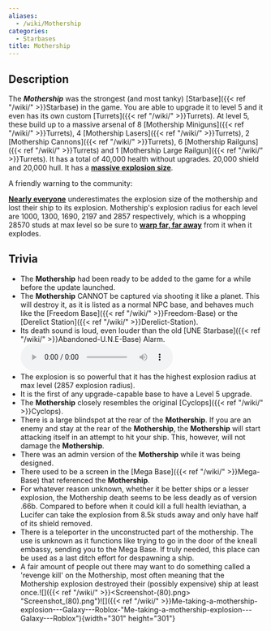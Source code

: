 ```yaml
---
aliases:
  - /wiki/Mothership
categories:
  - Starbases
title: Mothership
---
```


## Description

The **_Mothership_** was the strongest (and most tanky) [Starbase]({{< ref "/wiki/" >}}Starbase) in the game. You are able to upgrade it to level 5 and it even has its own custom [Turrets]({{< ref "/wiki/" >}}Turrets). At level 5, these build up to a massive arsenal of 8 [Mothership Miniguns]({{< ref "/wiki/" >}}Turrets), 4 [Mothership Lasers]({{< ref "/wiki/" >}}Turrets), 2 [Mothership Cannons]({{< ref "/wiki/" >}}Turrets), 6 [Mothership Railguns]({{< ref "/wiki/" >}}Turrets) and 1 [Mothership Large Railgun]({{< ref "/wiki/" >}}Turrets). It has a total of 40,000 health without upgrades. 20,000 shield and 20,000 hull. It has a <u>**massive explosion size**</u>.

A friendly warning to the community:

**<u>Nearly everyone</u>** underestimates the explosion size of the mothership and lost their ship to its explosion. Mothership's explosion radius for each level are 1000, 1300, 1690, 2197 and 2857 respectively, which is a whopping 28570 studs at max level so be sure to **<u>warp far, far away</u>** from it when it explodes.

## Trivia

- The **Mothership** had been ready to be added to the game for a while before the update launched.
- The **Mothership** CANNOT be captured via shooting it like a planet. This will destroy it, as it is listed as a normal NPC base, and behaves much like the [Freedom Base]({{< ref "/wiki/" >}}Freedom-Base) or the [Derelict Station]({{< ref "/wiki/" >}}Derelict-Station).
- Its death sound is loud, even louder than the old [UNE Starbase]({{< ref "/wiki/" >}}Abandoned-U.N.E-Base) Alarm.![Loud Mothership
alarm|none](Mothership_Alarm.ogg "Loud Mothership alarm|none")
- The explosion is so powerful that it has the highest explosion radius at max level (2857 explosion radius).
- It is the first of any upgrade-capable base to have a Level 5 upgrade.
- The **Mothership** closely resembles the original [Cyclops]({{< ref "/wiki/" >}}Cyclops).
- There is a large blindspot at the rear of the **Mothership**. If you are an enemy and stay at the rear of the **Mothership**, the **Mothership** will start attacking itself in an attempt to hit your ship. This, however, will not damage the **Mothership**.
- There was an admin version of the **Mothership** while it was being designed.
- There used to be a screen in the [Mega Base]({{< ref "/wiki/" >}}Mega-Base) that referenced the **Mothership**.
- For whatever reason unknown, whether it be better ships or a lesser explosion, the Mothership death seems to be less deadly as of version .66b. Compared to before when it could kill a full health leviathan, a Lucifer can take the explosion from 8.5k studs away and only have half of its shield removed.
- There is a teleporter in the unconstructed part of the mothership. The use is unknown as it functions like trying to go in the door of the kneall embassy, sending you to the Mega Base. If truly needed, this place can be used as a last ditch effort for despawning a ship.
- A fair amount of people out there may want to do something called a 'revenge kill' on the Mothership, most often meaning that the Mothership explosion destroyed their (possibly expensive) ship at least once.![]({{< ref "/wiki/" >}}<Screenshot-(80).png> "Screenshot\_(80).png")![]({{< ref "/wiki/" >}}Me-taking-a-mothership-explosion---Galaxy---Roblox-"Me-taking-a-mothership-explosion---Galaxy---Roblox"){width="301" height="301"}
